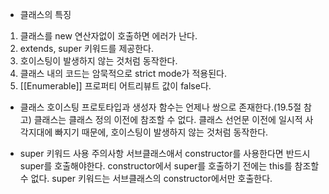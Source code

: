 - 클래스의 특징
1. 클래스를 new 연산자없이 호출하면 에러가 난다.
2. extends, super 키워드를 제공한다.
3. 호이스팅이 발생하지 않는 것처럼 동작한다.
4. 클래스 내의 코드는 암묵적으로 strict mode가 적용된다.
5. [[Enumerable]] 프로퍼티 어트리뷰트 값이 false다.

- 클래스 호이스팅
프로토타입과 생성자 함수는 언제나 쌍으로 존재한다.(19.5절 참고) 클래스는 클래스 정의 이전에 참조할 수 없다. 
클래스 선언문 이전에 일시적 사각지대에 빠지기 때문에, 호이스팅이 발생하지 않는 것처럼 동작한다.


- super 키워드 사용 주의사항
서브클래스애서 constructor를 사용한다면 반드시 super를 호출해야한다.
constructor에서 super를 호출하기 전에는 this를 참조할 수 없다.
super 키워드는 서브클래스의 constructor에서만 호출한다.
